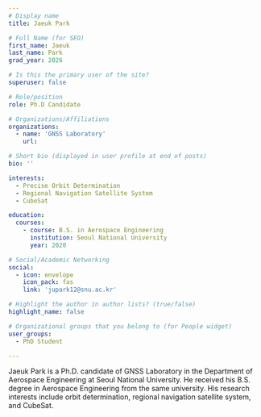 ```yaml
---
# Display name
title: Jaeuk Park

# Full Name (for SEO)
first_name: Jaeuk
last_name: Park
grad_year: 2026

# Is this the primary user of the site?
superuser: false

# Role/position
role: Ph.D Candidate

# Organizations/Affiliations
organizations:
  - name: 'GNSS Laboratory'
    url: 

# Short bio (displayed in user profile at end of posts)
bio: ''

interests:
  - Precise Orbit Determination
  - Regional Navigation Satellite System
  - CubeSat

education:
  courses:
    - course: B.S. in Aerospace Engineering
      institution: Seoul National University
      year: 2020

# Social/Academic Networking
social:
  - icon: envelope
    icon_pack: fas
    link: 'jupark12@snu.ac.kr'

# Highlight the author in author lists? (true/false)
highlight_name: false

# Organizational groups that you belong to (for People widget)
user_groups:
  - PhD Student

---
```


Jaeuk Park is a Ph.D. candidate of GNSS Laboratory in the Department of Aerospace Engineering at Seoul National University. He received his B.S. degree in Aerospace Engineering from the same university. His research interests include orbit determination, regional navigation satellite system, and CubeSat.